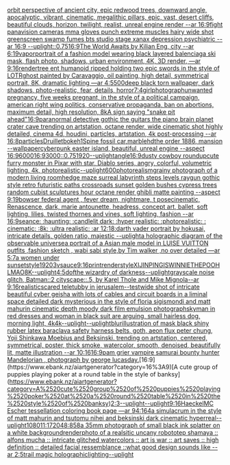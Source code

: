 [orbit perspective of ancient city, epic redwood trees, downward angle, apocalyptic, vibrant, cinematic, megalithic pillars, epic, vast, desert cliffs, beautiful clouds, horizon, twilight, realist, unreal engine render --ar 16:9](https://www.ebank.nz/aiartgenerator?category=orbit%2520perspective%2520of%2520ancient%2520city%2C%2520epic%2520redwood%2520trees%2C%2520downward%2520angle%2C%2520apocalyptic%2C%2520vibrant%2C%2520cinematic%2C%2520megalithic%2520pillars%2C%2520epic%2C%2520vast%2C%2520desert%2520cliffs%2C%2520beautiful%2520clouds%2C%2520horizon%2C%2520twilight%2C%2520realist%2C%2520unreal%2520engine%2520render%2520--ar%252016%3A9)[fight panavision cameras mma gloves punch extreme muscles hairy wide shot greenscreen swamp fumes bts studio stage xanax depression psychiatric --ar 16:9 --uplight](https://www.ebank.nz/aiartgenerator?category=fight%2520panavision%2520cameras%2520mma%2520gloves%2520punch%2520extreme%2520muscles%2520hairy%2520wide%2520shot%2520greenscreen%2520swamp%2520fumes%2520bts%2520studio%2520stage%2520xanax%2520depression%2520psychiatric%2520--ar%252016%3A9%2520--uplight)[::0.75](https://www.ebank.nz/aiartgenerator?category=%3A%3A0.75)[16:9](https://www.ebank.nz/aiartgenerator?category=16%3A9)[The World Awaits by Kilian Eng, city --ar 6:19](https://www.ebank.nz/aiartgenerator?category=The%2520World%2520Awaits%2520by%2520Kilian%2520Eng%2C%2520city%2520--ar%25206%3A19)[vapor](https://www.ebank.nz/aiartgenerator?category=vapor)[portrait of a fashion model wearing black layered balenciaga ski mask, flash photo, shadows, urban environment, 4K, 3D render, —ar 9:16](https://www.ebank.nz/aiartgenerator?category=portrait%2520of%2520a%2520fashion%2520model%2520wearing%2520black%2520layered%2520balenciaga%2520ski%2520mask%2C%2520flash%2520photo%2C%2520shadows%2C%2520urban%2520environment%2C%25204K%2C%25203D%2520render%2C%2520%E2%80%94ar%25209%3A16)[render](https://www.ebank.nz/aiartgenerator?category=render)[tree ent humanoid ripped holding two epic swords in the style of LOTR](https://www.ebank.nz/aiartgenerator?category=tree%2520ent%2520humanoid%2520ripped%2520holding%2520two%2520epic%2520swords%2520in%2520the%2520style%2520of%2520LOTR)[ghost painted by Caravaggio, oil painting, high detail, symmetrical portrait, 8K, dramatic lighting —ar 4:5](https://www.ebank.nz/aiartgenerator?category=ghost%2520painted%2520by%2520Caravaggio%2C%2520oil%2520painting%2C%2520high%2520detail%2C%2520symmetrical%2520portrait%2C%25208K%2C%2520dramatic%2520lighting%2520%E2%80%94ar%25204%3A5)[500](https://www.ebank.nz/aiartgenerator?category=500)[deep black torn wallpaper, dark shadows, photo-realistic, fear, details, horror](https://www.ebank.nz/aiartgenerator?category=deep%2520black%2520torn%2520wallpaper%2C%2520dark%2520shadows%2C%2520photo-realistic%2C%2520fear%2C%2520details%2C%2520horror)[7:4](https://www.ebank.nz/aiartgenerator?category=7%3A4)[girl](https://www.ebank.nz/aiartgenerator?category=girl)[photograph](https://www.ebank.nz/aiartgenerator?category=photograph)[unwanted pregnancy, five weeks pregnant, in the style of a political campaign, american right wing politics, conservative propaganda, ban on abortions, maximum detail, high resolution, 8k](https://www.ebank.nz/aiartgenerator?category=unwanted%2520pregnancy%2C%2520five%2520weeks%2520pregnant%2C%2520in%2520the%2520style%2520of%2520a%2520political%2520campaign%2C%2520american%2520right%2520wing%2520politics%2C%2520conservative%2520propaganda%2C%2520ban%2520on%2520abortions%2C%2520maximum%2520detail%2C%2520high%2520resolution%2C%25208k)[A sign saying "snake pit ahead"](https://www.ebank.nz/aiartgenerator?category=A%2520sign%2520saying%2520%22snake%2520pit%2520ahead%22)[16:9](https://www.ebank.nz/aiartgenerator?category=16%3A9)[paranormal detective gothic the guitars the piano brain planet crater cave trending on artstation, octane render, wide cinematic shot highly detailed, cinema 4d, houdini, particles, artstation, 4k post-processing --ar 16:8](https://www.ebank.nz/aiartgenerator?category=paranormal%2520detective%2520gothic%2520the%2520guitars%2520the%2520piano%2520brain%2520planet%2520crater%2520cave%2520trending%2520on%2520artstation%2C%2520octane%2520render%2C%2520wide%2520cinematic%2520shot%2520highly%2520detailed%2C%2520cinema%25204d%2C%2520houdini%2C%2520particles%2C%2520artstation%2C%25204k%2520post-processing%2520--ar%252016%3A8)[particles](https://www.ebank.nz/aiartgenerator?category=particles)[Druillet](https://www.ebank.nz/aiartgenerator?category=Druillet)[bokeh](https://www.ebank.nz/aiartgenerator?category=bokeh)[1](https://www.ebank.nz/aiartgenerator?category=1)[Spine fossil car,marble](https://www.ebank.nz/aiartgenerator?category=Spine%2520fossil%2520car%2Cmarble)[hd](https://www.ebank.nz/aiartgenerator?category=hd)[the order 1886, mansion --wallpaper](https://www.ebank.nz/aiartgenerator?category=the%2520order%25201886%2C%2520mansion%2520--wallpaper)[cyberpunk easter island, beautiful, unreal engine  --aspect 16:9](https://www.ebank.nz/aiartgenerator?category=cyberpunk%2520easter%2520island%2C%2520beautiful%2C%2520unreal%2520engine%2520%2520--aspect%252016%3A9)[6000](https://www.ebank.nz/aiartgenerator?category=6000)[16:9](https://www.ebank.nz/aiartgenerator?category=16%3A9)[3000](https://www.ebank.nz/aiartgenerator?category=3000)[::0.75](https://www.ebank.nz/aiartgenerator?category=%3A%3A0.75)[1920](https://www.ebank.nz/aiartgenerator?category=1920)[--uplight](https://www.ebank.nz/aiartgenerator?category=--uplight)[angle](https://www.ebank.nz/aiartgenerator?category=angle)[16:9](https://www.ebank.nz/aiartgenerator?category=16%3A9)[dusty cowboy roundup](https://www.ebank.nz/aiartgenerator?category=dusty%2520cowboy%2520roundup)[cute furry monster in Pixar with star, Diablo series, angry, colorful, volumetric lighting, 4k, photorealistic](https://www.ebank.nz/aiartgenerator?category=cute%2520furry%2520monster%2520in%2520Pixar%2520with%2520star%2C%2520Diablo%2520series%2C%2520angry%2C%2520colorful%2C%2520volumetric%2520lighting%2C%25204k%2C%2520photorealistic)[--uplight](https://www.ebank.nz/aiartgenerator?category=--uplight)[600](https://www.ebank.nz/aiartgenerator?category=600)[photorealism](https://www.ebank.nz/aiartgenerator?category=photorealism)[grainy photograph of a modern living room](https://www.ebank.nz/aiartgenerator?category=grainy%2520photograph%2520of%2520a%2520modern%2520living%2520room)[hedge maze surreal labyrinth steps levels raygun gothic style retro futuristic paths crossroads sunset golden bushes cypress trees random cubist sculptures hour octane render ghibli matte painting --aspect 9:19](https://www.ebank.nz/aiartgenerator?category=hedge%2520maze%2520surreal%2520labyrinth%2520steps%2520levels%2520raygun%2520gothic%2520style%2520retro%2520futuristic%2520paths%2520crossroads%2520sunset%2520golden%2520bushes%2520cypress%2520trees%2520random%2520cubist%2520sculptures%2520hour%2520octane%2520render%2520ghibli%2520matte%2520painting%2520--aspect%25209%3A19)[bowser federal agent , fever dream, nightmare, t pose](https://www.ebank.nz/aiartgenerator?category=bowser%2520federal%2520agent%2520%2C%2520fever%2520dream%2C%2520nightmare%2C%2520t%2520pose)[cinematic, Renascence, dark, marie antounette, headress, concept art, ballet, soft lighting, lilies, twisted thornes and vines, soft lighting, fashion --ar 16:9](https://www.ebank.nz/aiartgenerator?category=cinematic%2C%2520Renascence%2C%2520dark%2C%2520marie%2520antounette%2C%2520headress%2C%2520concept%2520art%2C%2520ballet%2C%2520soft%2520lighting%2C%2520lilies%2C%2520twisted%2520thornes%2520and%2520vines%2C%2520soft%2520lighting%2C%2520fashion%2520--ar%252016%3A9)[seance: :haunting: :candlelit dark: :hyper realistic: :photorealistic: : cinematic: :8k: :ultra realistic: :ar 12:18:](https://www.ebank.nz/aiartgenerator?category=seance%3A%2520%3Ahaunting%3A%2520%3Acandlelit%2520dark%3A%2520%3Ahyper%2520realistic%3A%2520%3Aphotorealistic%3A%2520%3A%2520cinematic%3A%2520%3A8k%3A%2520%3Aultra%2520realistic%3A%2520%3Aar%252012%3A18%3A)[darth vader portrait by hokusai, intricate details, golden ratio, majestic --uplight](https://www.ebank.nz/aiartgenerator?category=darth%2520vader%2520portrait%2520by%2520hokusai%2C%2520intricate%2520details%2C%2520golden%2520ratio%2C%2520majestic%2520--uplight)[a holographic diagram of the observable universe](https://www.ebank.nz/aiartgenerator?category=a%2520holographic%2520diagram%2520of%2520the%2520observable%2520universe)[a portrait of a Asian  male model in LUISE VUITTON  outfits  ,fashion sketch  , wabi sabi style,by Tim walker ,no over detailed —ar 5:7](https://www.ebank.nz/aiartgenerator?category=a%2520portrait%2520of%2520a%2520Asian%2520%2520male%2520model%2520in%2520LUISE%2520VUITTON%2520%2520outfits%2520%2520%2Cfashion%2520sketch%2520%2520%2C%2520wabi%2520sabi%2520style%2Cby%2520Tim%2520walker%2520%2Cno%2520over%2520detailed%2520%E2%80%94ar%25205%3A7)[a women under sunset](https://www.ebank.nz/aiartgenerator?category=a%2520women%2520under%2520sunset)[style](https://www.ebank.nz/aiartgenerator?category=style)[1920](https://www.ebank.nz/aiartgenerator?category=1920)[3](https://www.ebank.nz/aiartgenerator?category=3)[vsauce](https://www.ebank.nz/aiartgenerator?category=vsauce)[9:16](https://www.ebank.nz/aiartgenerator?category=9%3A16)[print](https://www.ebank.nz/aiartgenerator?category=print)[render](https://www.ebank.nz/aiartgenerator?category=render)[style](https://www.ebank.nz/aiartgenerator?category=style)[XIJINPINGISWINNIETHEPOOHLMAO](https://www.ebank.nz/aiartgenerator?category=XIJINPINGISWINNIETHEPOOHLMAO)[8K](https://www.ebank.nz/aiartgenerator?category=8K)[--uplight](https://www.ebank.nz/aiartgenerator?category=--uplight)[4:5](https://www.ebank.nz/aiartgenerator?category=4%3A5)[dof](https://www.ebank.nz/aiartgenerator?category=dof)[the wizardry of darkness](https://www.ebank.nz/aiartgenerator?category=the%2520wizardry%2520of%2520darkness)[--uplight](https://www.ebank.nz/aiartgenerator?category=--uplight)[grayscale noise glitch, Batman::2 cityscape::.5, by Karel Thole and Mike Mignola--ar 9:16](https://www.ebank.nz/aiartgenerator?category=grayscale%2520noise%2520glitch%2C%2520Batman%3A%3A2%2520cityscape%3A%3A.5%2C%2520by%2520Karel%2520Thole%2520and%2520Mike%2520Mignola--ar%25209%3A16)[realistic](https://www.ebank.nz/aiartgenerator?category=realistic)[scared teletubby in jerusalem](https://www.ebank.nz/aiartgenerator?category=scared%2520teletubby%2520in%2520jerusalem)[--test](https://www.ebank.nz/aiartgenerator?category=--test)[wide shot of intricate beautiful cyber geisha with lots of cables and circuit boards in a liminal space detailed dark mysterious in the style of floria sigismondi and matt mahurin cinematic depth moody dark film emulsion photograph](https://www.ebank.nz/aiartgenerator?category=wide%2520shot%2520of%2520intricate%2520beautiful%2520cyber%2520geisha%2520with%2520lots%2520of%2520cables%2520and%2520circuit%2520boards%2520in%2520a%2520liminal%2520space%2520detailed%2520dark%2520mysterious%2520in%2520the%2520style%2520of%2520floria%2520sigismondi%2520and%2520matt%2520mahurin%2520cinematic%2520depth%2520moody%2520dark%2520film%2520emulsion%2520photograph)[sky](https://www.ebank.nz/aiartgenerator?category=sky)[man in red dresses and woman in black suit are arguing, small hairless dog, morning light, 4k](https://www.ebank.nz/aiartgenerator?category=man%2520in%2520red%2520dresses%2520and%2520woman%2520in%2520black%2520suit%2520are%2520arguing%2C%2520small%2520hairless%2520dog%2C%2520morning%2520light%2C%25204k)[4k](https://www.ebank.nz/aiartgenerator?category=4k)[--uplight](https://www.ebank.nz/aiartgenerator?category=--uplight)[--uplight](https://www.ebank.nz/aiartgenerator?category=--uplight)[blur](https://www.ebank.nz/aiartgenerator?category=blur)[illustration of mask black shiny rubber latex baraclava safety harness belts, goth, aeon flux peter chung, Yoji Shinkawa Moebius and Beksinski. trending on artstation, centered, symmetrical, poster, thick smoke, watercolor, smooth, denoised, beautifully lit, matte illustration --ar 10:16](https://www.ebank.nz/aiartgenerator?category=illustration%2520of%2520mask%2520black%2520shiny%2520rubber%2520latex%2520baraclava%2520safety%2520harness%2520belts%2C%2520goth%2C%2520aeon%2520flux%2520peter%2520chung%2C%2520Yoji%2520Shinkawa%2520Moebius%2520and%2520Beksinski.%2520trending%2520on%2520artstation%2C%2520centered%2C%2520symmetrical%2C%2520poster%2C%2520thick%2520smoke%2C%2520watercolor%2C%2520smooth%2C%2520denoised%2C%2520beautifully%2520lit%2C%2520matte%2520illustration%2520--ar%252010%3A16)[16:9](https://www.ebank.nz/aiartgenerator?category=16%3A9)[pam grier vampire samurai bounty hunter Mandelorian , photograph by george lucas](https://www.ebank.nz/aiartgenerator?category=pam%2520grier%2520vampire%2520samurai%2520bounty%2520hunter%2520Mandelorian%2520%2C%2520photograph%2520by%2520george%2520lucas)[day.](https://www.ebank.nz/aiartgenerator?category=day.)[16:9](https://www.ebank.nz/aiartgenerator?category=16%3A9)[A cute group of puppies playing poker at a round table in the style of banksy](https://www.ebank.nz/aiartgenerator?category=A%2520cute%2520group%2520of%2520puppies%2520playing%2520poker%2520at%2520a%2520round%2520table%2520in%2520the%2520style%2520of%2520banksy)[2:3](https://www.ebank.nz/aiartgenerator?category=2%3A3)[--uplight](https://www.ebank.nz/aiartgenerator?category=--uplight)[--uplight](https://www.ebank.nz/aiartgenerator?category=--uplight)[9:16](https://www.ebank.nz/aiartgenerator?category=9%3A16)[Haeckel](https://www.ebank.nz/aiartgenerator?category=Haeckel)[MC Escher tessellation coloring book page —ar  94:164](https://www.ebank.nz/aiartgenerator?category=MC%2520Escher%2520tessellation%2520coloring%2520book%2520page%2520%E2%80%94ar%2520%252094%3A164)[a simulacrum in the style of matt mahurin and tsutomu nihei and beksinski dark cinematic hyperreal](https://www.ebank.nz/aiartgenerator?category=a%2520simulacrum%2520in%2520the%2520style%2520of%2520matt%2520mahurin%2520and%2520tsutomu%2520nihei%2520and%2520beksinski%2520dark%2520cinematic%2520hyperreal)[--uplight](https://www.ebank.nz/aiartgenerator?category=--uplight)[1080](https://www.ebank.nz/aiartgenerator?category=1080)[11:17](https://www.ebank.nz/aiartgenerator?category=11%3A17)[2048:858](https://www.ebank.nz/aiartgenerator?category=2048%3A858)[a 35mm photograph of small black ink splatter on a white background](https://www.ebank.nz/aiartgenerator?category=a%252035mm%2520photograph%2520of%2520small%2520black%2520ink%2520splatter%2520on%2520a%2520white%2520background)[render](https://www.ebank.nz/aiartgenerator?category=render)[photo of a realsitic uncany robot](https://www.ebank.nz/aiartgenerator?category=photo%2520of%2520a%2520realsitic%2520uncany%2520robot)[otep shamaya :: alfons mucha :: intricate glitched watercolors :: art is war :: art saves :: high definition :: detailed facial ressemblance ::](https://www.ebank.nz/aiartgenerator?category=otep%2520shamaya%2520%3A%3A%2520alfons%2520mucha%2520%3A%3A%2520intricate%2520glitched%2520watercolors%2520%3A%3A%2520art%2520is%2520war%2520%3A%3A%2520art%2520saves%2520%3A%3A%2520high%2520definition%2520%3A%3A%2520detailed%2520facial%2520ressemblance%2520%3A%3A)[what good design sounds like --ar 2:5](https://www.ebank.nz/aiartgenerator?category=what%2520good%2520design%2520sounds%2520like%2520--ar%25202%3A5)[trail magic holographic](https://www.ebank.nz/aiartgenerator?category=trail%2520magic%2520holographic)[lighting](https://www.ebank.nz/aiartgenerator?category=lighting)[--uplight](https://www.ebank.nz/aiartgenerator?category=--uplight)